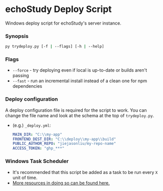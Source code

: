 # echoStudy Deploy Script

Windows deploy script for echoStudy's server instance.

### Synopsis
  ```bash
  py trydeploy.py [-f | --flags] [-h | --help]
  ```

### Flags
  * `--force` - try deploying even if local is up-to-date or builds aren't passing
  * `--fast`  - run an incremental install instead of a clean one for npm dependencies

### Deploy configuration
A deploy configuration file is required for the script to work. 
You can change the file name and look at the schema at the top of `trydeploy.py`.
  * (e.g.) `_deploy.yml`:
    ```yml
    MAIN_DIR: "C:\\my-app"
    FRONTEND_DEST_DIR: "C:\\deploy\\my-app\\build"
    PUBLIC_AUTHOR_REPO: "jiejasonliu/my-repo-name"
    ACCESS_TOKEN: "ghp_***"
    ```

### Windows Task Scheduler
  * It's recommended that this script be added as a task to be run every `X` unit of time.
  * [More resources in doing so can be found here.](https://www.jcchouinard.com/python-automation-using-task-scheduler/)
